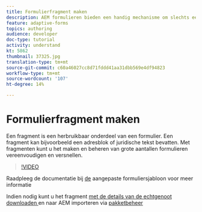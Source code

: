 ```yaml
---
title: Formulierfragment maken
description: AEM formulieren bieden een handig mechanisme om slechts eenmaal een formuliersegment als een deelvenster of een groep velden te maken en deze in adaptieve formulieren opnieuw te gebruiken.
feature: adaptive-forms
topics: authoring
audience: developer
doc-type: tutorial
activity: understand
kt: 5862
thumbnail: 37325.jpg
translation-type: tm+mt
source-git-commit: c60a46027cc8d71fddd41aa31dbb569e4df94823
workflow-type: tm+mt
source-wordcount: '107'
ht-degree: 14%

---
```



# Formulierfragment maken

Een fragment is een herbruikbaar onderdeel van een formulier. Een fragment kan bijvoorbeeld een adresblok of juridische tekst bevatten. Met fragmenten kunt u het maken en beheren van grote aantallen formulieren vereenvoudigen en versnellen.


>[!VIDEO](https://video.tv.adobe.com/v/37325/quality=9)



Raadpleeg de documentatie bij [de](https://docs.adobe.com/content/help/en/experience-manager-65/forms/adaptive-forms-basic-authoring/adaptive-form-fragments.html) aangepaste formuliersjabloon voor meer informatie

Indien nodig kunt u het fragment [met de details van de echtgenoot downloaden ](assets/spouse-details-fragment.zip) en naar AEM importeren via [pakketbeheer](http://localhost:4502/crx/packmgr/index.jsp)





